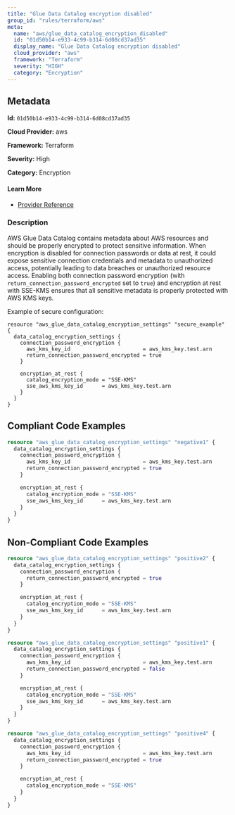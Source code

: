 ```yaml
---
title: "Glue Data Catalog encryption disabled"
group_id: "rules/terraform/aws"
meta:
  name: "aws/glue_data_catalog_encryption_disabled"
  id: "01d50b14-e933-4c99-b314-6d08cd37ad35"
  display_name: "Glue Data Catalog encryption disabled"
  cloud_provider: "aws"
  framework: "Terraform"
  severity: "HIGH"
  category: "Encryption"
---
```

## Metadata

**Id:** `01d50b14-e933-4c99-b314-6d08cd37ad35`

**Cloud Provider:** aws

**Framework:** Terraform

**Severity:** High

**Category:** Encryption

#### Learn More

 - [Provider Reference](https://registry.terraform.io/providers/hashicorp/aws/latest/docs/resources/glue_data_catalog_encryption_settings#data_catalog_encryption_settings)

### Description

 AWS Glue Data Catalog contains metadata about AWS resources and should be properly encrypted to protect sensitive information. When encryption is disabled for connection passwords or data at rest, it could expose sensitive connection credentials and metadata to unauthorized access, potentially leading to data breaches or unauthorized resource access. Enabling both connection password encryption (with `return_connection_password_encrypted` set to `true`) and encryption at rest with SSE-KMS ensures that all sensitive metadata is properly protected with AWS KMS keys.

Example of secure configuration:
```
resource "aws_glue_data_catalog_encryption_settings" "secure_example" {
  data_catalog_encryption_settings {
    connection_password_encryption {
      aws_kms_key_id                       = aws_kms_key.test.arn
      return_connection_password_encrypted = true
    }

    encryption_at_rest {
      catalog_encryption_mode = "SSE-KMS"
      sse_aws_kms_key_id      = aws_kms_key.test.arn
    }
  }
}
```


## Compliant Code Examples
```terraform
resource "aws_glue_data_catalog_encryption_settings" "negative1" {
  data_catalog_encryption_settings {
    connection_password_encryption {
      aws_kms_key_id                       = aws_kms_key.test.arn
      return_connection_password_encrypted = true
    }

    encryption_at_rest {
      catalog_encryption_mode = "SSE-KMS"
      sse_aws_kms_key_id      = aws_kms_key.test.arn
    }
  }
}

```
## Non-Compliant Code Examples
```terraform
resource "aws_glue_data_catalog_encryption_settings" "positive2" {
  data_catalog_encryption_settings {
    connection_password_encryption {
      return_connection_password_encrypted = true
    }

    encryption_at_rest {
      catalog_encryption_mode = "SSE-KMS"
      sse_aws_kms_key_id      = aws_kms_key.test.arn
    }
  }
}

```

```terraform
resource "aws_glue_data_catalog_encryption_settings" "positive1" {
  data_catalog_encryption_settings {
    connection_password_encryption {
      aws_kms_key_id                       = aws_kms_key.test.arn
      return_connection_password_encrypted = false
    }

    encryption_at_rest {
      catalog_encryption_mode = "SSE-KMS"
      sse_aws_kms_key_id      = aws_kms_key.test.arn
    }
  }
}

```

```terraform
resource "aws_glue_data_catalog_encryption_settings" "positive4" {
  data_catalog_encryption_settings {
    connection_password_encryption {
      aws_kms_key_id                       = aws_kms_key.test.arn
      return_connection_password_encrypted = true
    }

    encryption_at_rest {
      catalog_encryption_mode = "SSE-KMS"
    }
  }
}

```